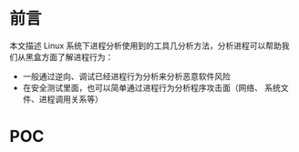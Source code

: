# 前言

本文描述 Linux 系统下进程分析使用到的工具几分析方法，分析进程可以帮助我们从黑盒方面了解进程行为：
- 一般通过逆向、调试已经进程行为分析来分析恶意软件风险
- 在安全测试里面，也可以简单通过进程行为分析程序攻击面（网络、 系统文件、进程调用关系等）

# POC
